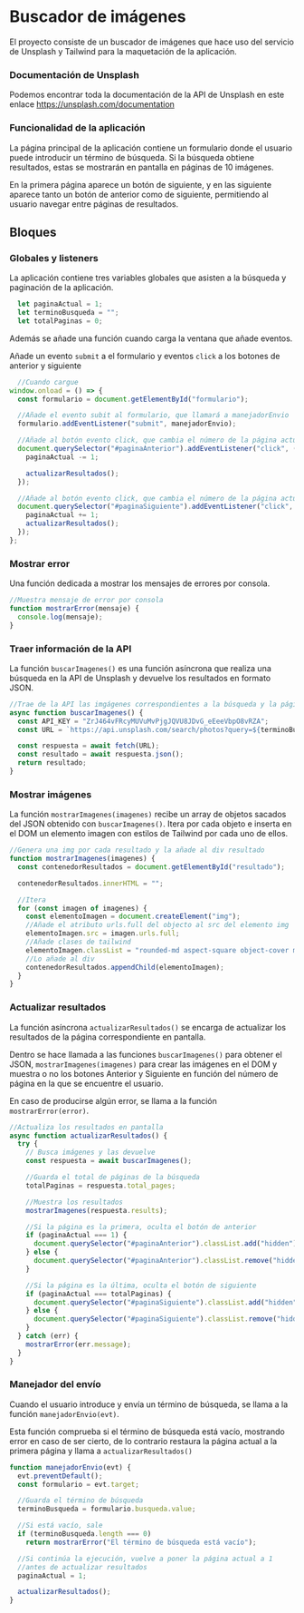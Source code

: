 # Buscador de imágenes
El proyecto consiste de un buscador de imágenes que hace uso del servicio de Unsplash y Tailwind para la maquetación de la aplicación.

### Documentación de Unsplash
Podemos encontrar toda la documentación de la API de Unsplash en este enlace https://unsplash.com/documentation

### Funcionalidad de la aplicación
La página principal de la aplicación contiene un formulario donde el usuario puede introducir un término de búsqueda. Si la búsqueda obtiene resultados, estas se mostrarán en pantalla en páginas de 10 imágenes. 

En la primera página aparece un botón de siguiente, y en las siguiente aparece tanto un botón de anterior como de siguiente, permitiendo al usuario navegar entre páginas de resultados.

## Bloques

### Globales y listeners
La aplicación contiene tres variables globales que asisten a la búsqueda y paginación de la aplicación.

```javascript
  let paginaActual = 1;
  let terminoBusqueda = "";
  let totalPaginas = 0;
```
Además se añade una función cuando carga la ventana que añade eventos.

Añade un evento `submit` a el formulario y eventos `click` a los botones de anterior y siguiente

```javascript
  //Cuando cargue
window.onload = () => {
  const formulario = document.getElementById("formulario");

  //Añade el evento subit al formulario, que llamará a manejadorEnvio
  formulario.addEventListener("submit", manejadorEnvio);

  //Añade al botón evento click, que cambia el número de la página actual y actualiza resultados
  document.querySelector("#paginaAnterior").addEventListener("click", () => {
    paginaActual -= 1;

    actualizarResultados();
  });

  //Añade al botón evento click, que cambia el número de la página actual y actualiza resultados
  document.querySelector("#paginaSiguiente").addEventListener("click", () => {
    paginaActual += 1;
    actualizarResultados();
  });
};
```

### Mostrar error

Una función dedicada a mostrar los mensajes de errores por consola.

```javascript
//Muestra mensaje de error por consola
function mostrarError(mensaje) {
  console.log(mensaje);
}
```

### Traer información de la API

La función `buscarImagenes()` es una función asíncrona que realiza una búsqueda en la API de Unsplash y devuelve los resultados en formato JSON.

```javascript
//Trae de la API las imgágenes correspondientes a la búsqueda y la página actual, devuelve el resultado
async function buscarImagenes() {
  const API_KEY = "ZrJ464vFRcyMUVuMvPjgJQVU8JDvG_eEeeVbpO8vRZA";
  const URL = `https://api.unsplash.com/search/photos?query=${terminoBusqueda}&client_id=${API_KEY}&page=${paginaActual}`;

  const respuesta = await fetch(URL);
  const resultado = await respuesta.json();
  return resultado;
}
```

### Mostrar imágenes

La función `mostrarImagenes(imagenes)` recibe un array de objetos sacados del JSON obtenido con `buscarImagenes()`. Itera por cada objeto e inserta en el DOM
un elemento imagen con estilos de Tailwind por cada uno de ellos.

```javascript
//Genera una img por cada resultado y la añade al div resultado
function mostrarImagenes(imagenes) {
  const contenedorResultados = document.getElementById("resultado");

  contenedorResultados.innerHTML = "";

  //Itera
  for (const imagen of imagenes) {
    const elementoImagen = document.createElement("img");
    //Añade el atributo urls.full del objecto al src del elemento img
    elementoImagen.src = imagen.urls.full;
    //Añade clases de tailwind
    elementoImagen.classList = "rounded-md aspect-square object-cover max-h-80";
    //Lo añade al div
    contenedorResultados.appendChild(elementoImagen);
  }
}
```

### Actualizar resultados

La función asíncrona `actualizarResultados()` se encarga de actualizar los resultados de la página correspondiente en pantalla.

Dentro se hace llamada a las funciones `buscarImagenes()` para obtener el JSON, `mostrarImagenes(imagenes)` para crear las imágenes en el DOM y muestra o no los botones Anterior y Siguiente en función del número de página en la que se encuentre el usuario.

En caso de producirse algún error, se llama a la función `mostrarError(error)`.

```javascript
//Actualiza los resultados en pantalla
async function actualizarResultados() {
  try {
    // Busca imágenes y las devuelve
    const respuesta = await buscarImagenes();

    //Guarda el total de páginas de la búsqueda
    totalPaginas = respuesta.total_pages;

    //Muestra los resultados
    mostrarImagenes(respuesta.results);

    //Si la página es la primera, oculta el botón de anterior
    if (paginaActual === 1) {
      document.querySelector("#paginaAnterior").classList.add("hidden");
    } else {
      document.querySelector("#paginaAnterior").classList.remove("hidden");
    }

    //Si la página es la última, oculta el botón de siguiente
    if (paginaActual === totalPaginas) {
      document.querySelector("#paginaSiguiente").classList.add("hidden");
    } else {
      document.querySelector("#paginaSiguiente").classList.remove("hidden");
    }
  } catch (err) {
    mostrarError(err.message);
  }
}
```

### Manejador del envío

Cuando el usuario introduce y envía un término de búsqueda, se llama a la función `manejadorEnvio(evt)`.

Esta función comprueba si el término de búsqueda está vacío, mostrando error en caso de ser cierto, de lo contrario restaura la página actual a la primera página y llama a `actualizarResultados()`

```javascript
function manejadorEnvio(evt) {
  evt.preventDefault();
  const formulario = evt.target;

  //Guarda el término de búsqueda
  terminoBusqueda = formulario.busqueda.value;

  //Si está vacío, sale
  if (terminoBusqueda.length === 0)
    return mostrarError("El término de búsqueda está vacío");

  //Si continúa la ejecución, vuelve a poner la página actual a 1
  //antes de actualizar resultados
  paginaActual = 1;

  actualizarResultados();
}
```
